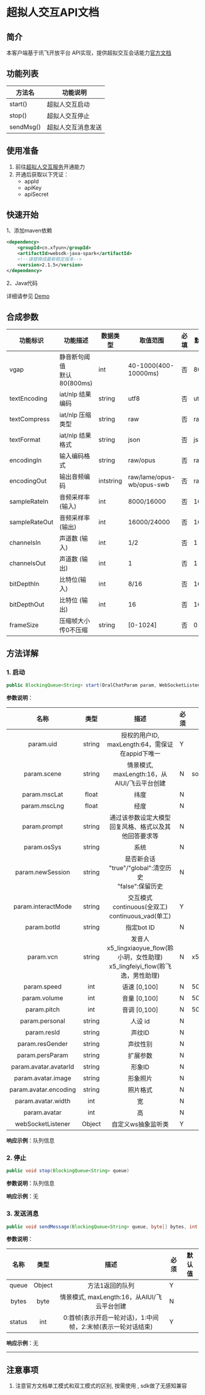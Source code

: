 # 超拟人交互API文档

## 简介

本客户端基于讯飞开放平台 API实现，提供超拟交互会话能力[官方文档](https://www.xfyun.cn/doc/spark/sparkos_interactive.html)

## 功能列表

| 方法名    | 功能说明           |
| --------- | ------------------ |
| start()   | 超拟人交互启动     |
| stop()    | 超拟人交互停止     |
| sendMsg() | 超拟人交互消息发送 |

## 使用准备

1. 前往[超拟人交互服务](https://www.xfyun.cn/solutions/sparkos_interactive)开通能力
2. 开通后获取以下凭证：
   - appId
   - apiKey
   - apiSecret

## 快速开始

1、添加maven依赖

```xml
<dependency>
    <groupId>cn.xfyun</groupId>
    <artifactId>websdk-java-spark</artifactId>
    <!--请替换成最新稳定版本-->
    <version>2.1.5</version>
</dependency>
```

2、Java代码

详细请参见 [Demo](https://github.com/iFLYTEK-OP/websdk-java-demo/blob/main/src/main/java/cn/xfyun/demo/spark/OralChatClientApp.java)



## 合成参数

| 功能标识      | 功能描述                             | 数据类型  | 取值范围                  | 必填 | 默认值 |
| ------------- | ------------------------------------ | --------- | ------------------------- | ---- | ------ |
| vgap          | 静音断句阈值<br />默认80(800ms)<br/> | int       | 40-1000(400-10000ms)      | 否   | 80     |
| textEncoding  | iat/nlp 结果编码                     | string    | utf8                      | 否   | utf8   |
| textCompress  | iat/nlp 压缩类型                     | string    | raw                       | 否   | raw    |
| textFormat    | iat/nlp 结果格式                     | string    | json                      | 否   | json   |
| encodingIn    | 输入编码格式                         | string    | raw/opus                  | 否   | raw    |
| encodingOut   | 输出音频编码                         | intstring | raw/lame/opus-wb/opus-swb | 否   | raw    |
| sampleRateIn  | 音频采样率 (输入)                    | int       | 8000/16000                | 否   | 16000  |
| sampleRateOut | 音频采样率 (输出)                    | int       | 16000/24000               | 否   | 16000  |
| channelsIn    | 声道数 (输入)                        | int       | 1/2                       | 否   | 1      |
| channelsOut   | 声道数 (输出)                        | int       | 1                         | 否   | 1      |
| bitDepthIn    | 比特位(输入)                         | int       | 8/16                      | 否   | 16     |
| bitDepthOut   | 比特位 (输出)                        | int       | 16                        | 否   | 16     |
| frameSize     | 压缩帧大小<br />传0不压缩            | string    | [0-1024]                  | 否   | 0      |

## 方法详解

### 1. 启动
```java
public BlockingQueue<String> start(OralChatParam param, WebSocketListener webSocketListener) throws MalformedURLException, SignatureException
```
**参数说明**：

|         名称          |  类型  |                             描述                             | 必须 | 默认值              |
| :-------------------: | :----: | :----------------------------------------------------------: | ---- | ------------------- |
|       param.uid       | string |       授权的用户ID, maxLength:64，需保证在appid下唯一        | Y    |                     |
|      param.scene      | string |         情景模式, maxLength:16，从AIUI/飞云平台创建          | N    | sos_app             |
|     param.mscLat      | float  |                             纬度                             | N    |                     |
|     param.mscLng      | float  |                             经度                             | N    |                     |
|     param.prompt      | string |     通过该参数设定大模型回复风格、格式以及其他回答要求等     | N    |                     |
|      param.osSys      | string |                             系统                             | N    |                     |
|   param.newSession    | string | 是否新会话<br />"true"/"global":清空历史<br />"false":保留历史 | N    |                     |
|  param.interactMode   | string | 交互模式<br />continuous(全双工) <br /> continuous_vad(单工) | Y    |                     |
|      param.botId      | string |                          指定bot ID                          | N    |                     |
|       param.vcn       | string | 发音人<br />x5_lingxiaoyue_flow(聆小玥，女性助理) <br />x5_lingfeiyi_flow(聆飞逸，男性助理) | N    | x5_lingxiaoyue_flow |
|      param.speed      |  int   |                         语速 [0,100]                         | N    | 50                  |
|     param.volume      |  int   |                         音量 [0,100]                         | N    | 50                  |
|      param.pitch      |  int   |                         音调 [0,100]                         | N    | 50                  |
|    param.personal     | string |                           人设 id                            | N    |                     |
|      param.resId      | string |                            声纹ID                            | N    |                     |
|    param.resGender    | string |                           声纹性别                           | N    |                     |
|    param.persParam    | string |                           扩展参数                           | N    |                     |
| param.avatar.avatarId | string |                            形象ID                            | N    |                     |
|  param.avatar.image   | string |                           形象照片                           | N    |                     |
| param.avatar.encoding | string |                           照片格式                           | N    |                     |
|  param.avatar.width   |  int   |                              宽                              | N    |                     |
|     param.avatar      |  int   |                              高                              | N    |                     |
|   webSocketListener   | Object |                      自定义ws抽象监听类                      | Y    |                     |

**响应示例**：队列信息



### 2. 停止

```java
public void stop(BlockingQueue<String> queue)
```

**参数说明**：队列信息

**响应示例**：无



### 3. 发送消息

```java
public void sendMessage(BlockingQueue<String> queue, byte[] bytes, int status)
```

**参数说明**：

|  名称  |  类型  |                             描述                             | 必须 | 默认值 |
| :----: | :----: | :----------------------------------------------------------: | ---- | ------ |
| queue  | Object |                       方法1返回的队列                        | Y    |        |
| bytes  |  byte  |         情景模式, maxLength:16，从AIUI/飞云平台创建          | N    |        |
| status |  int   | 0:首帧(表示开启一轮对话)，1:中间帧，2:末帧(表示一轮对话结束) | Y    |        |

**响应示例**：无

---

## 注意事项
1. 注意官方文档单工模式和双工模式的区别, 按需使用 , sdk做了无感知兼容
